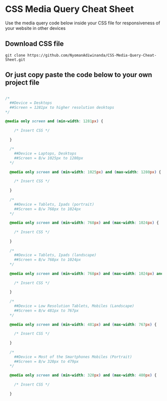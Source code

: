 # CSS Media Query Cheat Sheet
Use the media query code below inside your CSS file for responsiveness of your website in other devices

## Download CSS file

```
git clone https://github.com/NyomanAdiwinanda/CSS-Media-Query-Cheat-Sheet.git
```

## Or just copy paste the code below to your own project file

``` css

/* 
  ##Device = Desktops
  ##Screen = 1281px to higher resolution desktops
*/

@media only screen and (min-width: 1281px) {
  
    /* Insert CSS */
    
  }
  
  /* 
    ##Device = Laptops, Desktops
    ##Screen = B/w 1025px to 1280px
  */
  
  @media only screen and (min-width: 1025px) and (max-width: 1280px) {
    
    /* Insert CSS */
    
  }
  
  /* 
    ##Device = Tablets, Ipads (portrait)
    ##Screen = B/w 768px to 1024px
  */
  
  @media only screen and (min-width: 768px) and (max-width: 1024px) {
    
    /* Insert CSS */
    
  }
  
  /* 
    ##Device = Tablets, Ipads (landscape)
    ##Screen = B/w 768px to 1024px
  */
  
  @media only screen and (min-width: 768px) and (max-width: 1024px) and (orientation: landscape) {
    
    /* Insert CSS */
    
  }
  
  /* 
    ##Device = Low Resolution Tablets, Mobiles (Landscape)
    ##Screen = B/w 481px to 767px
  */
  
  @media only screen and (min-width: 481px) and (max-width: 767px) {
    
    /* Insert CSS */
    
  }
  
  /* 
    ##Device = Most of the Smartphones Mobiles (Portrait)
    ##Screen = B/w 320px to 479px
  */
  
  @media only screen and (min-width: 320px) and (max-width: 480px) {
    
    /* Insert CSS */
    
  }
  ```